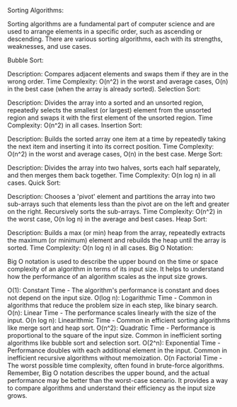 Sorting Algorithms:

Sorting algorithms are a fundamental part of computer science and are used to arrange elements in a specific order, such as ascending or descending. There are various sorting algorithms, each with its strengths, weaknesses, and use cases.

Bubble Sort:

Description: Compares adjacent elements and swaps them if they are in the wrong order.
Time Complexity: O(n^2) in the worst and average cases, O(n) in the best case (when the array is already sorted).
Selection Sort:

Description: Divides the array into a sorted and an unsorted region, repeatedly selects the smallest (or largest) element from the unsorted region and swaps it with the first element of the unsorted region.
Time Complexity: O(n^2) in all cases.
Insertion Sort:

Description: Builds the sorted array one item at a time by repeatedly taking the next item and inserting it into its correct position.
Time Complexity: O(n^2) in the worst and average cases, O(n) in the best case.
Merge Sort:

Description: Divides the array into two halves, sorts each half separately, and then merges them back together.
Time Complexity: O(n log n) in all cases.
Quick Sort:

Description: Chooses a 'pivot' element and partitions the array into two sub-arrays such that elements less than the pivot are on the left and greater on the right. Recursively sorts the sub-arrays.
Time Complexity: O(n^2) in the worst case, O(n log n) in the average and best cases.
Heap Sort:

Description: Builds a max (or min) heap from the array, repeatedly extracts the maximum (or minimum) element and rebuilds the heap until the array is sorted.
Time Complexity: O(n log n) in all cases.
Big O Notation:

Big O notation is used to describe the upper bound on the time or space complexity of an algorithm in terms of its input size. It helps to understand how the performance of an algorithm scales as the input size grows.

O(1): Constant Time - The algorithm's performance is constant and does not depend on the input size.
O(log n): Logarithmic Time - Common in algorithms that reduce the problem size in each step, like binary search.
O(n): Linear Time - The performance scales linearly with the size of the input.
O(n log n): Linearithmic Time - Common in efficient sorting algorithms like merge sort and heap sort.
O(n^2): Quadratic Time - Performance is proportional to the square of the input size. Common in inefficient sorting algorithms like bubble sort and selection sort.
O(2^n): Exponential Time - Performance doubles with each additional element in the input. Common in inefficient recursive algorithms without memoization.
O(n Factorial Time - The worst possible time complexity, often found in brute-force algorithms.
Remember, Big O notation describes the upper bound, and the actual performance may be better than the worst-case scenario. It provides a way to compare algorithms and understand their efficiency as the input size grows.
